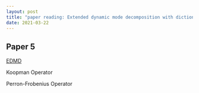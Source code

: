 ```yaml
---
layout: post
title: "paper reading: Extended dynamic mode decomposition with dictionary learning"
date: 2021-03-22
---
```


## Paper 5
[EDMD](https://aip.scitation.org/doi/10.1063/1.4993854)

Koopman Operator

Perron-Frobenius Operator